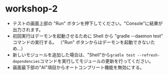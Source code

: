 # workshop-2
- テストの画面上部の "Run" ボタンを押下してください。"Console"に結果が出力されます。
- 初回実行はデーモンを起動させるために Shell から "gradle --daemon test" コマンドの実行する。
  （"Run" ボタンからはデーモンを起動できないため...）
- 新しいモジュールを追加した場合は、"Shell"から`gradle test --refresh-dependencies`コマンドを実行してモジュールの更新を行ってください。
- 画面最下部の"AI"項目からオートコンプリート機能を無効にする。

